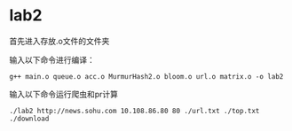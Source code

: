 # lab2
首先进入存放.o文件的文件夹

输入以下命令进行编译：
```
g++ main.o queue.o acc.o MurmurHash2.o bloom.o url.o matrix.o -o lab2
```

输入以下命令运行爬虫和pr计算
```
./lab2 http://news.sohu.com 10.108.86.80 80 ./url.txt ./top.txt ./download
```
